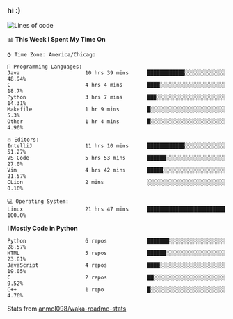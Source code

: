 ### hi :)

<!--START_SECTION:waka-->
![Lines of code](https://img.shields.io/badge/From%20Hello%20World%20I%27ve%20Written-780606%20lines%20of%20code-blue)

📊 **This Week I Spent My Time On** 

```text
⌚︎ Time Zone: America/Chicago

💬 Programming Languages: 
Java                     10 hrs 39 mins      ████████████░░░░░░░░░░░░░   48.94% 
C                        4 hrs 4 mins        ████░░░░░░░░░░░░░░░░░░░░░   18.7% 
Python                   3 hrs 7 mins        ███░░░░░░░░░░░░░░░░░░░░░░   14.31% 
Makefile                 1 hr 9 mins         █░░░░░░░░░░░░░░░░░░░░░░░░   5.3% 
Other                    1 hr 4 mins         █░░░░░░░░░░░░░░░░░░░░░░░░   4.96%

🔥 Editors: 
IntelliJ                 11 hrs 10 mins      ████████████░░░░░░░░░░░░░   51.27% 
VS Code                  5 hrs 53 mins       ██████░░░░░░░░░░░░░░░░░░░   27.0% 
Vim                      4 hrs 42 mins       █████░░░░░░░░░░░░░░░░░░░░   21.57% 
CLion                    2 mins              ░░░░░░░░░░░░░░░░░░░░░░░░░   0.16%

💻 Operating System: 
Linux                    21 hrs 47 mins      █████████████████████████   100.0%

```

**I Mostly Code in Python** 

```text
Python                   6 repos             ███████░░░░░░░░░░░░░░░░░░   28.57% 
HTML                     5 repos             ██████░░░░░░░░░░░░░░░░░░░   23.81% 
JavaScript               4 repos             ████░░░░░░░░░░░░░░░░░░░░░   19.05% 
C                        2 repos             ██░░░░░░░░░░░░░░░░░░░░░░░   9.52% 
C++                      1 repo              █░░░░░░░░░░░░░░░░░░░░░░░░   4.76%

```



<!--END_SECTION:waka-->

Stats from [anmol098/waka-readme-stats](https://github.com/anmol098/waka-readme-stats)